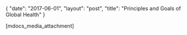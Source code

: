 {
   "date": "2017-06-01",
   "layout": "post",
   "title": "Principles and Goals of Global Health"
}

[mdocs_media_attachment]